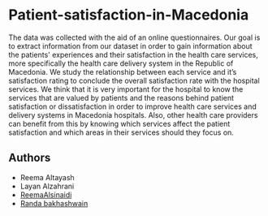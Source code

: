 # Patient-satisfaction-in-Macedonia
The data was collected with the aid of an online questionnaires. Our goal is to extract information from our 
dataset in order to gain information about the patients' experiences and their satisfaction in the health care 
services, more specifically the health care delivery system in the Republic of Macedonia.
We study the relationship between each service and it’s satisfaction rating to conclude the overall 
satisfaction rate with the hospital services. 
We think that it is very important for the hospital to know the services that are valued by patients and the 
reasons behind patient satisfaction or dissatisfaction in order to improve health care services and delivery 
systems in Macedonia hospitals. Also, other health care providers can benefit from this by knowing which 
services affect the patient satisfaction and which areas in their services should they focus on.






## Authors
- Reema Altayash
- Layan Alzahrani
- [ReemaAlsinaidi](https://github.com/ReemaAlsinaidi )
- [Randa bakhashwain](https://github.com/Rand-msb)

